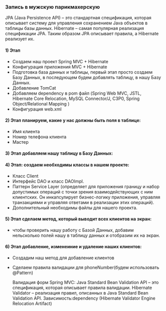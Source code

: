 ### Запись в мужскую парикмахерскую 

JPA (Java Persistence API) –  это стандартная спецификация, которая описывает систему для управления сохранением Java объектов в таблицы базы данных.
Hibernate – самая популярная реализация спецификации JPA.
Таким образом JPA описывает правила, а Hibernate реализует их.

#### 1) Этап
- Создаем наш проект Spring MVC + Hibernate
- Конфигурация приложения MVC + Hibernate
- Подготовка база данных и таблицы, первый этап просто создаем Базу Данных, в последующем будем добавлять таблицу, в нашу Базу Данных.
- Добавление TomCat
- Добавляем dependency в pom файл (Spring Web MVC, JSTL, Hibernate Core Relocation, MySQL Connector/J, C3P0, Spring Object/Relational Mapping )
- Конфигурация web.xml


#### 2) Этап планируем, какие у нас должны быть поля в таблице:
- Имя клиента
- Номер телефона клиента
- Мастер

#### 3) Этап добавляем нашу таблицу в Базу Данных:

#### 4) Этап: создаем необходимы классы в нашем проекте:
- Класс Сlient
- Интерфейс DAO и класс DAOImpl.
- Паттерн Service Layer (определяет для приложения границу и набор допустимых операций с точки зрения взаимодействующих с ним клиентских. Он инкапсулирует бизнес-логику приложения, управляя транзакциями и управляя ответами в реализации этих операций).
- Дополнительный необходимы файлы для нашего проекта.

#### 5) Этап сделаем метод, который выводит всех клиентов на экран:
- чтобы проверить нашу работу с Базой Данных, добавим нельсколько полей нашу в таблицу данных и отобразим их на экран.

#### 6) Этап добавление, изменеиние и удаление наших клиентов:
- Создадим наш метод для добавление клиентов
- Сделаем правила валидации для phoneNumber(будем использовать @Pattern)

  Валидация форм Spring MVC:
 Java Standard Bean Validation API – это спецификация, которая описывает правила валидации.
 Hibernate Validator – реализация правил, описанных в Java Standard Bean Validation API.
 Зависимость:dependency (Hibernate Validator Engine Relocation Artifact)



